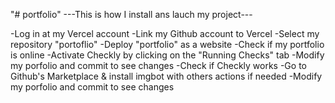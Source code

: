"# portfolio" 
---This is how I install ans lauch my project---

-Log in at my Vercel account
-Link my Github account to Vercel
-Select my repository "portoflio"
-Deploy "portfolio" as a website
-Check if my portfolio is online
-Activate Checkly by clicking on the "Running Checks" tab
-Modify my porfolio and commit to see changes
-Check if Checkly works
-Go to Github's Marketplace & install imgbot with others actions if needed
-Modify my porfolio and commit to see changes
